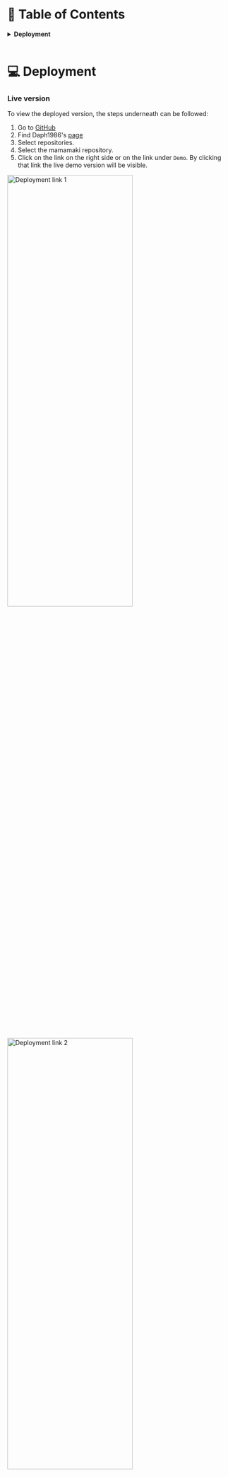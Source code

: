 :open_file_folder: Table of Contents
======

**<details><summary>Deployment</summary>**
* [**_Live version_**](#live-version)
* [**_Run local_**](#run-local)
* [**_Heroku_**](#heroku)
* [**_Setting EmailJS up_**](#setting-emailjs-up)
</details>
<br>

:computer: Deployment
======

### Live version

To view the deployed version, the steps underneath can be followed:

1. Go to [GitHub](https://github.com/)
2. Find Daph1986's [page](https://github.com/Daph1986)
3. Select repositories.
4. Select the mamamaki repository.
5. Click on the link on the right side or on the link under `Demo`.
By clicking that link the live demo version will be visible. <br>

<img src="../static/readme_images/deployment_link_1.png" alt="Deployment link 1" width="75%" height="50%"/>
<img src="../static/readme_images/deployment_link_2.png" alt="Deployment link 2" width="75%" height="50%"/>
<div align="right"><a href="#top">🔝</a></div>

### Run local

If you would like to run this website locally you can clone this repository in an IDE such as VSCode. Make sure that `PIP3`, `Flask`, `Python3` and `Git` are installed. Set up your account for [MongoDB Atlas](https://www.mongodb.com/cloud/atlas), how to do that you can see [here](https://docs.atlas.mongodb.com/).
You can clone it by following the next steps: <br>

1. Log in at [GitHub](https://github.com/) 
2. Find Daph1986's [page](https://github.com/Daph1986)
3. Select repositories.
4. Select the `mamamaki` repository.
5. Click on the `Code` button. <br>
<img src="../static/readme_images/run_local_1.png" alt="Run local 1" width="75%" height="50%"/> <br>

6. Copy the URL.
7. Open VScode or your preferred IDE, open the file or folder in which you want to use the project and open a CLI terminal.
8. Put the following command in the CLI terminal:

``` 
git clone https://github.com/Daph1986/mamamaki.git
``` 

9. Press enter, and the clone will be created.
10. Create a new `Cluster` and a new `Database` in your MongoDB account.
In this case the database is called `mamamaki_recipe_manager`, two collections are used:<br>
<img src="../static/readme_images/db_1.png" alt="MongoDB 1" width="25%" height="25%"/> <br> 
and they are filled out like this:<br> 
<img src="../static/readme_images/db_2.png" alt="MongoDB 1" width="75%" height="75%"/>
<img src="../static/readme_images/db_3.png" alt="MongoDB 1" width="75%" height="75%"/>

11. Create an `env.py` file, type
```
touch env.py
```
in the CLI terminal, use this file for storing your variables. It should contain this:
```
import os

os.environ.setdefault("IP", "value")
os.environ.setdefault("PORT", "value")
os.environ.setdefault("SECRET_KEY", "value")
os.environ.setdefault("MONGO_URI", "value")
os.environ.setdefault("MONGO_DBNAME", "value")
```
For `IP` you can use `0.0.0.0`, for `PORT` you can use `5000` for `SECRET_KEY` you can make up your own password or use [RandomKeygen](https://randomkeygen.com/) to generate a password. The `MONGO_URI` and `MONGO_DBNAME` values you can find in your MongoDB account.
Your `MONGO_DBNAME` is here:<br>
<img src="../static/readme_images/mongo_db_1.png" alt="MongoDB 1" width="75%" height="50%"/> <br>
The `MONGO_URI` you'll find when you click `Clusters` and then `Connect`.
<img src="../static/readme_images/mongo_db_2.png" alt="MongoDB 2" width="75%" height="50%"/> <br>
Choose the option in the middle<br>
<img src="../static/readme_images/mongo_db_3.png" alt="MongoDB 3" width="75%" height="50%"/> <br>
Set it to `Python` and version `3.6 or later`. Copy the code you see here:<br>
<img src="../static/readme_images/mongo_db_4.png" alt="MongoDB 4" width="75%" height="50%"/> <br>
Replace the password with your own and replace the database name for your own.
For more information about MongoDB Atlas, you can look [here](https://docs.atlas.mongodb.com/).

12. Create a `.gitignore` file type
```
touch .gitignore
```
in the CLI terminal, this file is to make sure that the variables of the `env.py` are not being published. It should contain:
```
env.py
__pycache__/

```
13. You can now run the app by tying:
```
python3 app.py
```
in the CLI terminal. It will show ` * Running on http://192.168.1.170:5000/ (Press CTRL+C to quit)` in the terminal, you can visit the website by pressing the link holding the CTRL or COMMAND button, depending on if you are using a Windows or IOS system.
<div align="right"><a href="#top">🔝</a></div>

### Heroku

To create a live version of the website VSCode was used together with Heroku.
To deploy the website with Heroku the following steps were made:

1. Create a `requirement.txt` and `Procfile` file by typing `pip3 freeze --local > requirements.txt` and then `echo web: python app.py >Procfile` in the CLI terminal.
2. Make sure that these files are committed, added and pushed to your GitHub repository.
3. Log in or create an account on [Heroku](https://www.heroku.com) and create a new app by clicking the button.<br>
<img src="../static/readme_images/heroku_deployment_1.png" alt="Deployment to Heroku 1" width="75%" height="50%"/>

4. Give the app a name in all lowercase letters and set `Choose a region` to Europe, click on create app.<br>
<img src="../static/readme_images/heroku_deployment_2.png" alt="Deployment to Heroku 2" width="75%" height="50%"/>

5. On your app dashboard click deploy and select `GitHub`, connect it to your GitHub respository. Don't click `Enable Automatic Deploys` yet. <br>
<img src="../static/readme_images/heroku_deployment_3.png" alt="Deployment to Heroku 3" width="75%" height="50%"/>

6. Click on `Settings` and then `Reveal Config Vars`. <br>
<img src="../static/readme_images/heroku_deployment_4.png" alt="Deployment to Heroku 4" width="75%" height="50%"/>

7. Fill in the vars with your own username, password, database name and secretkey which you have in your `env.py` file: <br>

| Key | Value |
 --- | ---
IP | 0.0.0.0
MONGO_DBNAME | `<your_mongodb_database_name>`
MONGO_URI | `mongodb+srv://<username>:<password>@myfirstcluster.z7l4s.mongodb.net/<database_name>?retryWrites=true&w=majority`
PORT | 5000
SECRET_KEY | `<your_secret_key>`

For more information about your MONGO_URI in MongoDB Atlas you can look [here](https://docs.atlas.mongodb.com/).
<br>

8. Now click on `Enable Automatic Deploys` and then `Deploy Branch`
9. This can take a little bit, when it's ready you should see something like this:<br>
<img src="../static/readme_images/heroku_deployment_5.png" alt="Deployment to Heroku 5" width="75%" height="50%"/>
You can click the view button to launch your app.
<div align="right"><a href="#top">🔝</a></div>

### Setting EmailJS up

1. Go to [EmailJS](https://www.emailjs.com/) sign into your existing account or sign up to create an account.
2. Click on `Email Services` and then `Add New Service`.<br>

<img src="../static/readme_images/emailjs_1.png" alt="Set up EmailJS" width="50%" height="50%"/><br>

3. Save and click on `Email Templates`. <br>

<img src="../static/readme_images/emailjs_2.png" alt="EmailJS new template" width="50%" height="50%"/><br>

4. Make a template and give it the id names of `send contact mail` to ensure they work with the function in this code. <br>
<img src="../static/readme_images/emailjs_3.png" alt="Template settings" width="50%" height="50%"/><br>

5. Copy the service id as shown at step 2.<br>
6. Replace the id in the code for your own id. <br>

<img src="../static/readme_images/scriptjs.png" alt="JS file" width="50%" height="50%"/><br>

7. Go to `Integration` and copy the user id and replace your id for the id in the JavaScript file.<br>

<img src="../static/readme_images/integration.png" alt="Integration" width="50%" height="50%"/><br>

8. The EmailJS service is set up and everything should work.
<div align="right"><a href="#top">🔝</a></div>